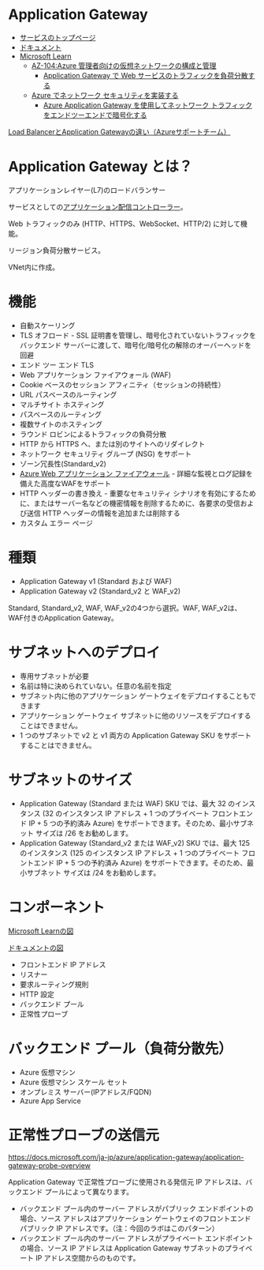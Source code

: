 # Application Gateway


- [サービスのトップページ](https://azure.microsoft.com/ja-jp/services/application-gateway/)
- [ドキュメント](https://docs.microsoft.com/ja-jp/azure/application-gateway/)
- [Microsoft Learn ](https://docs.microsoft.com/ja-jp/learn/)
  - [AZ-104:Azure 管理者向けの仮想ネットワークの構成と管理](https://docs.microsoft.com/ja-jp/learn/paths/az-104-manage-virtual-networks/)
    - [Application Gateway で Web サービスのトラフィックを負荷分散する](https://docs.microsoft.com/ja-jp/learn/modules/load-balance-web-traffic-with-application-gateway/)
  - [Azure でネットワーク セキュリティを実装する](https://docs.microsoft.com/ja-jp/learn/paths/implement-network-security/)
    - [Azure Application Gateway を使用してネットワーク トラフィックをエンドツーエンドで暗号化する](https://docs.microsoft.com/ja-jp/learn/modules/end-to-end-encryption-with-app-gateway/)

[Load BalancerとApplication Gatewayの違い（Azureサポートチーム）](https://jpaztech1.z11.web.core.windows.net/LoadBalancer%E3%81%A8ApplicationGateway%E3%81%AE%E9%80%9A%E4%BF%A1%E3%81%AE%E9%81%95%E3%81%84.html)

# Application Gateway とは？

アプリケーションレイヤー(L7)のロードバランサー

サービスとしての[アプリケーション配信コントローラー](https://www.google.com/search?q=%E3%82%A2%E3%83%97%E3%83%AA%E3%82%B1%E3%83%BC%E3%82%B7%E3%83%A7%E3%83%B3%E9%85%8D%E4%BF%A1%E3%82%B3%E3%83%B3%E3%83%88%E3%83%AD%E3%83%BC%E3%83%A9%E3%83%BC)。

Web トラフィックのみ (HTTP、HTTPS、WebSocket、HTTP/2) に対して機能。

リージョン負荷分散サービス。

VNet内に作成。

# 機能

- 自動スケーリング
- TLS オフロード - SSL 証明書を管理し、暗号化されていないトラフィックをバックエンド サーバーに渡して、暗号化/暗号化の解除のオーバーヘッドを回避
- エンド ツー エンド TLS
- Web アプリケーション ファイアウォール (WAF)
- Cookie ベースのセッション アフィニティ（セッションの持続性）
- URL パスベースのルーティング
- マルチサイト ホスティング
- パスベースのルーティング
- 複数サイトのホスティング
- ラウンド ロビンによるトラフィックの負荷分散
- HTTP から HTTPS へ、または別のサイトへのリダイレクト
- ネットワーク セキュリティ グループ (NSG) をサポート
- ゾーン冗長性(Standard_v2)
- [Azure Web アプリケーション ファイアウォール](https://docs.microsoft.com/ja-jp/azure/web-application-firewall/overview) - 詳細な監視とログ記録を備えた高度なWAFをサポート
- HTTP ヘッダーの書き換え - 重要なセキュリティ シナリオを有効にするために、またはサーバー名などの機密情報を削除するために、各要求の受信および送信 HTTP ヘッダーの情報を追加または削除する
- カスタム エラー ページ

# 種類

- Application Gateway v1 (Standard および WAF) 
- Application Gateway v2 (Standard_v2 と WAF_v2) 

Standard, Standard_v2, WAF, WAF_v2の4つから選択。WAF, WAF_v2は、WAF付きのApplication Gateway。

# サブネットへのデプロイ

- 専用サブネットが必要
- 名前は特に決められていない。任意の名前を指定
- サブネット内に他のアプリケーション ゲートウェイをデプロイすることもできます
- アプリケーション ゲートウェイ サブネットに他のリソースをデプロイすることはできません。 
- 1 つのサブネットで v2 と v1 両方の Application Gateway SKU をサポートすることはできません。

# サブネットのサイズ

- Application Gateway (Standard または WAF) SKU では、最大 32 のインスタンス (32 のインスタンス IP アドレス + 1 つのプライベート フロントエンド IP + 5 つの予約済み Azure) をサポートできます。そのため、最小サブネット サイズは /26 をお勧めします。
- Application Gateway (Standard_v2 または WAF_v2) SKU では、最大 125 のインスタンス (125 のインスタンス IP アドレス + 1 つのプライベート フロントエンド IP + 5 つの予約済み Azure) をサポートできます。そのため、最小サブネット サイズは /24 をお勧めします。


# コンポーネント

[Microsoft Learnの図](https://docs.microsoft.com/ja-jp/learn/modules/load-balance-web-traffic-with-application-gateway/4-create-configure-application-gateway)

[ドキュメントの図](https://docs.microsoft.com/ja-jp/azure/application-gateway/configuration-overview)

- フロントエンド IP アドレス
- リスナー
- 要求ルーティング規則
- HTTP 設定
- バックエンド プール
- 正常性プローブ

# バックエンド プール（負荷分散先）

- Azure 仮想マシン
- Azure 仮想マシン スケール セット
- オンプレミス サーバー(IPアドレス/FQDN)
- Azure App Service

# 正常性プローブの送信元

https://docs.microsoft.com/ja-jp/azure/application-gateway/application-gateway-probe-overview

Application Gateway で正常性プローブに使用される発信元 IP アドレスは、バックエンド プールによって異なります。
- バックエンド プール内のサーバー アドレスがパブリック エンドポイントの場合、ソース アドレスはアプリケーション ゲートウェイのフロントエンド パブリック IP アドレスです。（注：今回のラボはこのパターン）
- バックエンド プール内のサーバー アドレスがプライベート エンドポイントの場合、ソース IP アドレスは Application Gateway サブネットのプライベート IP アドレス空間からのものです。

